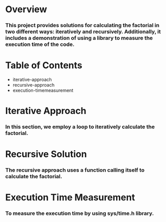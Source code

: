 # Overview

### This project provides solutions for calculating the factorial in two different ways: iteratively and recursively. Additionally, it includes a demonstration of using a library to measure the execution time of the code.

# Table of Contents
- iterative-approach
- recursive-approach
- execution-timemeasurement

# Iterative Approach
### In this section, we employ a loop to iteratively calculate the factorial.

# Recursive Solution

### The recursive approach uses a function calling itself to calculate the factorial.

# Execution Time Measurement

### To measure the execution time by using sys/time.h library.
